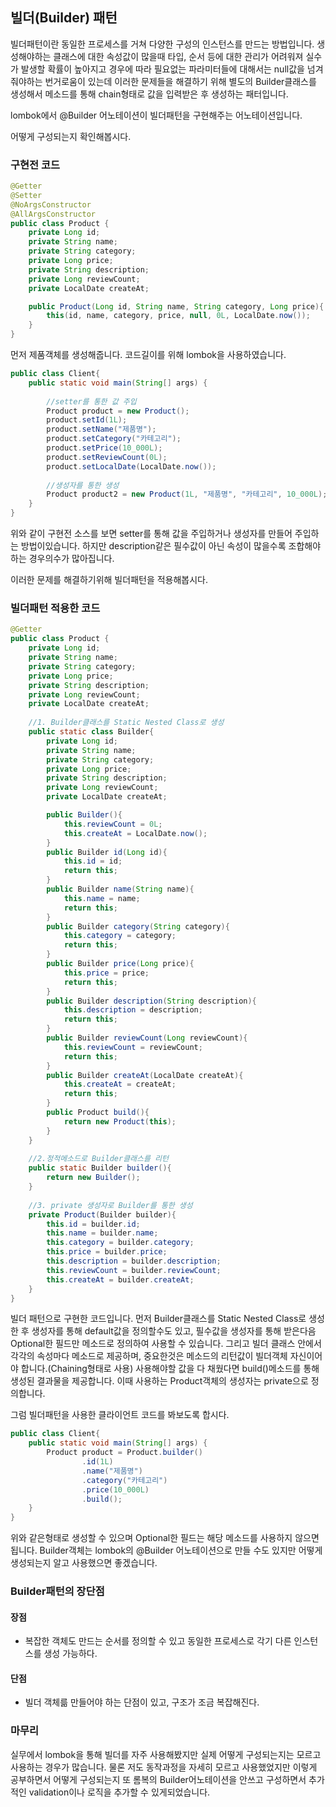 ## 빌더(Builder) 패턴

빌더패턴이란 동일한 프로세스를 거쳐 다양한 구성의 인스턴스를 만드는 방법입니다.
생성해야하는 클래스에 대한 속성값이 많을때 타입, 순서 등에 대한 관리가 어려워져 실수가 발생할 확률이 높아지고 
경우에 따라 필요없는 파라미터들에 대해서는 null값을 넘겨줘야하는 번거로움이 있는데 
이러한 문제들을 해결하기 위해 별도의 Builder클래스를 생성해서 메소드를 통해 chain형태로 값을 입력받은 후 생성하는 패터입니다.

lombok에서  @Builder 어노테이션이 빌더패턴을 구현해주는 어노테이션입니다.

어떻게 구성되는지 확인해봅시다.

### 구현전 코드
```java
@Getter
@Setter
@NoArgsConstructor
@AllArgsConstructor
public class Product {
    private Long id;
    private String name;
    private String category;
    private Long price;
    private String description;
    private Long reviewCount;
    private LocalDate createAt;

    public Product(Long id, String name, String category, Long price){
        this(id, name, category, price, null, 0L, LocalDate.now());
    }
}
```
먼저 제품객체를 생성해줍니다. 코드길이를 위해 lombok을 사용하였습니다.

```java
public class Client{
    public static void main(String[] args) {
        
        //setter를 통한 값 주입
        Product product = new Product();
        product.setId(1L);
        product.setName("제품명");
        product.setCategory("카테고리");
        product.setPrice(10_000L);
        product.setReviewCount(0L);
        product.setLocalDate(LocalDate.now());
       
        //생성자를 통한 생성
        Product product2 = new Product(1L, "제품명", "카테고리", 10_000L);
    }
}
```

위와 같이 구현전 소스를 보면 setter를 통해 값을 주입하거나 생성자를 만들어 주입하는 방법이있습니다.
하지만 description같은 필수값이 아닌 속성이 많을수록 조합해야하는 경우의수가 많아집니다. 

이러한 문제를 해결하기위해 빌더패턴을 적용해봅시다.

### 빌더패턴 적용한 코드

```java
@Getter
public class Product {
    private Long id;
    private String name;
    private String category;
    private Long price;
    private String description;
    private Long reviewCount;
    private LocalDate createAt;
    
    //1. Builder클래스를 Static Nested Class로 생성
    public static class Builder{
        private Long id;
        private String name;
        private String category;
        private Long price;
        private String description;
        private Long reviewCount;
        private LocalDate createAt;

        public Builder(){
            this.reviewCount = 0L;
            this.createAt = LocalDate.now();
        }
        public Builder id(Long id){
            this.id = id;
            return this;
        }
        public Builder name(String name){
            this.name = name;
            return this;
        }
        public Builder category(String category){
            this.category = category;
            return this;
        }
        public Builder price(Long price){
            this.price = price;
            return this;
        }
        public Builder description(String description){
            this.description = description;
            return this;
        }
        public Builder reviewCount(Long reviewCount){
            this.reviewCount = reviewCount;
            return this;
        }
        public Builder createAt(LocalDate createAt){
            this.createAt = createAt;
            return this;
        }
        public Product build(){
            return new Product(this);
        }
    }
    
    //2.정적메소드로 Builder클래스를 리턴
    public static Builder builder(){
        return new Builder();
    }
    
    //3. private 생성자로 Builder를 통한 생성
    private Product(Builder builder){
        this.id = builder.id;
        this.name = builder.name;
        this.category = builder.category;
        this.price = builder.price;
        this.description = builder.description;
        this.reviewCount = builder.reviewCount;
        this.createAt = builder.createAt;
    }
}
```

빌더 패턴으로 구현한 코드입니다. 
먼저 Builder클래스를 Static Nested Class로 생성한 후 생성자를 통해 default값을 정의할수도 있고, 필수값을 생성자를 통해 받은다음 Optional한 필드만 메소드로 정의하여 사용할 수 있습니다.
그리고 빌더 클래스 안에서 각각의 속성마다 메소드로 제공하며, 중요한것은 메소드의 리턴값이 빌더객체 자신이어야 합니다.(Chaining형태로 사용)
사용해야할 값을 다 채웠다면 build()메소드를 통해 생성된 결과물을 제공합니다. 이때 사용하는 Product객체의 생성자는 private으로 정의합니다.

그럼 빌더패턴을 사용한 클라이언트 코드를 봐보도록 합시다.

```java
public class Client{
    public static void main(String[] args) {
        Product product = Product.builder()
                .id(1L)
                .name("제품명")
                .category("카테고리")
                .price(10_000L)
                .build();
    }
}
```

위와 같은형태로 생성할 수 있으며 Optional한 필드는 해당 메소드를 사용하지 않으면 됩니다.
Builder객체는 lombok의 @Builder 어노테이션으로 만들 수도 있지만 어떻게 생성되는지 알고 사용했으면 좋겠습니다.

### Builder패턴의 장단점

#### 장점
+ 복잡한 객체도 만드는 순서를 정의할 수 있고 동일한 프로세스로 각기 다른 인스턴스를 생성 가능하다.

#### 단점
+ 빌더 객체륾 만들어야 하는 단점이 있고, 구조가 조금 복잡해진다.

### 마무리

실무에서 lombok을 통해 빌더를 자주 사용해봤지만 실제 어떻게 구성되는지는 모르고 사용하는 경우가 많습니다.
물론 저도 동작과정을 자세히 모르고 사용했었지만 이렇게 공부하면서 어떻게 구성되는지 또 롬복의 Builder어노테이션을 안쓰고 구성하면서 추가적인 validation이나 로직을 추가할 수 있게되었습니다.
